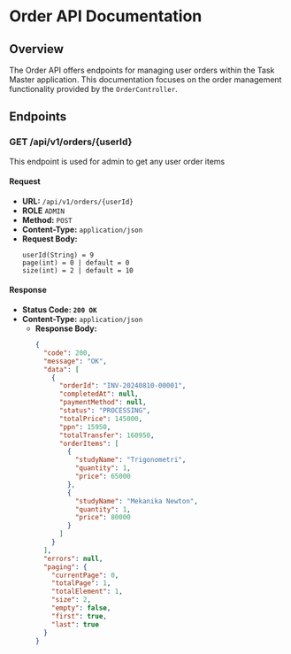 # Order API Documentation

## Overview

The Order API offers endpoints for managing user orders within the Task Master application. This documentation focuses on the order management functionality provided by the `OrderController`.

## Endpoints

### GET /api/v1/orders/{userId}

This endpoint is used for admin to get any user order items

#### Request

- **URL:** `/api/v1/orders/{userId}`
- **ROLE** `ADMIN`
- **Method:** `POST`
- **Content-Type:** `application/json`
- **Request Body:**
  ```text
  userId(String) = 9
  page(int) = 0 | default = 0
  size(int) = 2 | default = 10
  ```

#### Response
- **Status Code: `200 OK`**
- **Content-Type:** `application/json`
  - **Response Body:**
    ```json
    {
      "code": 200,
      "message": "OK",
      "data": [
        {
          "orderId": "INV-20240810-00001",
          "completedAt": null,
          "paymentMethod": null,
          "status": "PROCESSING",
          "totalPrice": 145000,
          "ppn": 15950,
          "totalTransfer": 160950,
          "orderItems": [
            {
              "studyName": "Trigonometri",
              "quantity": 1,
              "price": 65000
            },
            {
              "studyName": "Mekanika Newton",
              "quantity": 1,
              "price": 80000
            }
          ]
        }
      ],
      "errors": null,
      "paging": {
        "currentPage": 0,
        "totalPage": 1,
        "totalElement": 1,
        "size": 2,
        "empty": false,
        "first": true,
        "last": true
      }
    }
